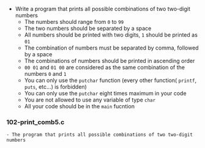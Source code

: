 - Write a program that prints all possible combinations of two two-digit numbers
	- The numbers should range from ```0``` to ```99```
	- The two numbers should be separated by a space
	- All numbers should be printed with two digits, ```1``` should be printed as ```01```
	- The combination of numbers must be separated by comma, followed by a space
	- The combinations of numbers should be printed in ascending order
	- ```00 01``` and ```01 00``` are considered as the same combination of the numbers ```0``` and ```1```
	- You can only use the ```putchar``` function (every other function( ```printf```, ```puts```, etc...) is forbidden)
	- You can only use the ```putchar``` eight times maximum in your code
	- You are not allowed to use any variable of type ```char```
	- All your code should be in the ```main``` fucntion

### 102-print_comb5.c
	- The program that prints all possible combinations of two two-digit numbers
